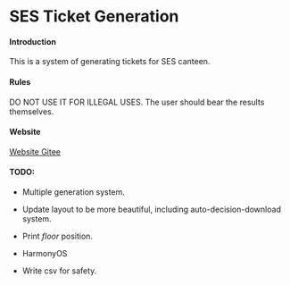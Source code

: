 # SES Ticket Generation

#### Introduction

This is a system of generating tickets for SES canteen.

#### Rules

DO NOT USE IT FOR ILLEGAL USES. The user should bear the results themselves.

#### Website

[Website Gitee](https://jiubugaosuni.gitee.io/sesticket-gen)

#### TODO:

- Multiple generation system.

- Update layout to be more beautiful, including auto-decision-download system.

- Print *floor* position.

- HarmonyOS

- Write csv for safety.